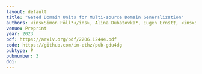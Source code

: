```yaml
---
layout: default
title: "Gated Domain Units for Multi-source Domain Generalization"
authors: <ins>Simon Föll*</ins>, Alina Dubatovka*, Eugen Ernst†, <ins>Siu Lun Chau</ins>†, Martin Maritsch, Patrik Okanovic, Gudrun Thäter, Joachim M Buhmann, Felix Wortmann, <ins>Krikamol Muandet</ins> (*,† equal contributions)
venue: Preprint
year: 2023
pdf: https://arxiv.org/pdf/2206.12444.pdf
code: https://github.com/im-ethz/pub-gdu4dg
pubtype: P
pubnumber: 3
doi: 
---
```

